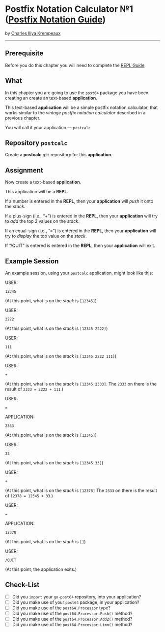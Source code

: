 # Postfix Notation Calculator №1 ([Postfix Notation Guide](../../README.md))

by [Charles Iliya Krempeaux](http://changelog.ca/)

---

## Prerequisite

Before you do this chapter you will need to complete the [REPL Guide](https://github.com/reiver/guide-repl).

## What

In this chapter you are going to use the `post64` package you have been creating an create an text-based **application**.

This text-based **application** will be a simple postfix notation calculator, that works similar to the _vintage postfix notation calculator_ described in a previous chapter.

You will call it your application — `postcalc`

## Repository `postcalc`

Create a **postcalc** `git` repository for this **application**.

## Assignment

Now create a text-based **application**.

This application will be a **REPL**.

If a number is entered in the **REPL**, then your **application** will _push_ it onto the _stack_.

If a plus-sign (i.e., “+”) is entered in the **REPL**, then your **application** will try to _add_ the top 2 values on the _stack_.

If an equal-sign (i.e., “=”) is entered in the **REPL**, then your **application** will try to _display_ the top value on the _stack_.

If “/QUIT” is entered is entered in the **REPL**, then your **application** will exit.

## Example Session

An example session, using your `postcalc` application, might look like this:

USER:
```
12345
```

(At this point, what is on the _stack_ is `[12345]`)

USER:
```
2222
```

(At this point, what is on the _stack_ is `[12345 2222]`)


USER:
```
111
```

(At this point, what is on the _stack_ is `[12345 2222 111]`)

USER:
```
+
```

(At this point, what is on the _stack_ is `[12345 2333]`. The `2333` on there is the result of `2333 = 2222 + 111`.)

USER:
```
=
```

APPLICATION:
```
2333
```

(At this point, what is on the _stack_ is `[12345]`)

USER:
```
33
```

(At this point, what is on the _stack_ is `[12345 33]`)

USER:
```
+
```

(At this point, what is on the _stack_ is `[12378]` The `2333` on there is the result of `12378 = 12345 + 33`.)


USER:
```
=
```

APPLICATION:
```
12378
```

(At this point, what is on the _stack_ is `[]`)

USER:
```
/QUIT
```

(At this point, the application exits.)

## Check-List

* [ ] Did you `import` your `go-post64` repository, into your application?
* [ ] Did you make use of your `post64` package, in your application?
* [ ] Did you make use of the `post64.Processor` type?
* [ ] Did you make use of the `post64.Processor.Push()` method?
* [ ] Did you make use of the `post64.Processor.Add2()` method?
* [ ] Did you make use of the `post64.Processor.Limn()` method?
